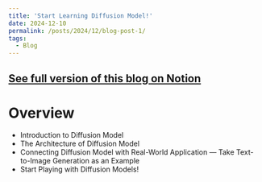 ```yaml
---
title: 'Start Learning Diffusion Model!'
date: 2024-12-10
permalink: /posts/2024/12/blog-post-1/
tags:
  - Blog
---
```

## [See full version of this blog on Notion](https://field-board-61c.notion.site/Start-Learning-Diffusion-Model-15e24e9716e48024aa4af86fd781a47b?pvs=4)
# Overview
- Introduction to Diffusion Model
- The Architecture of Diffusion Model
- Connecting Diffusion Model with Real-World Application — Take Text-to-Image Generation as an Example
- Start Playing with Diffusion Models!
